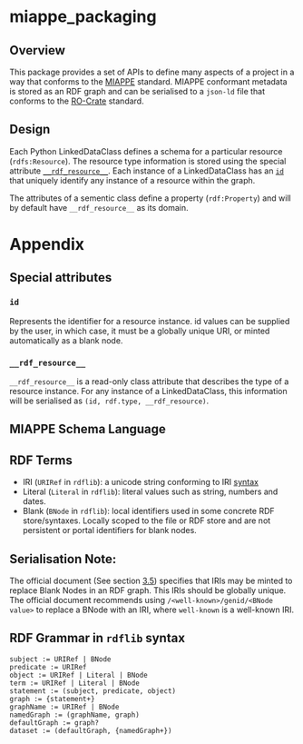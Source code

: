 # miappe_packaging

## Overview

This package provides a set of APIs to define many aspects of a project in a way that conforms to the [MIAPPE](https://www.miappe.org/overview/) standard. MIAPPE conformant metadata is stored as an RDF graph and can be serialised to a `json-ld` file that conforms to the [RO-Crate](https://www.researchobject.org/ro-crate/) standard. 

## Design

Each Python LinkedDataClass defines a schema for a particular resource (`rdfs:Resource`). The resource type information is stored using the special attribute [`__rdf_resource__`](#__rdf_resource__). Each instance of a LinkedDataClass has an [`id`](#id) that uniquely identify any instance of a resource within the graph. 

The attributes of a sementic class define a property (`rdf:Property`) and will by default have `__rdf_resource__` as its domain. 

# Appendix

## Special attributes 

### `id` 

Represents the identifier for a resource instance. id values can be supplied by the user, in which case, it must be a globally unique URI, or minted automatically as a blank node.

### `__rdf_resource__`

`__rdf_resource__` is a read-only class attribute that describes the type of a resource instance. For any instance of a LinkedDataClass, this information will be serialised as `(id, rdf.type, __rdf_resource)`.


## MIAPPE Schema Language

## RDF Terms 

- IRI (`URIRef` in `rdflib`): a unicode string conforming to IRI [syntax](https://www.ietf.org/rfc/rfc3987.txt)
- Literal (`Literal` in `rdflib`): literal values such as string, numbers and dates. 
- Blank (`BNode` in `rdflib`): local identifiers used in some concrete RDF store/syntaxes. Locally scoped to the file or RDF store and are not persistent or portal identifiers for blank nodes. 

## Serialisation Note: 

The official document (See section [3.5](https://www.w3.org/TR/2014/REC-rdf11-concepts-20140225/#dfn-blank-node-identifier)) specifies that IRIs may be minted to replace Blank Nodes in an RDF graph. This IRIs should be globally unique. The official document recommends using `/<well-known>/genid/<BNode value>` to replace a BNode with an IRI, where `well-known` is a well-known IRI. 

## RDF Grammar in `rdflib` syntax 
```
subject := URIRef | BNode 
predicate := URIRef 
object := URIRef | Literal | BNode 
term := URIRef | Literal | BNode
statement := (subject, predicate, object)
graph := {statement+}
graphName := URIRef | BNode
namedGraph := (graphName, graph)
defaultGraph := graph?
dataset := (defaultGraph, {namedGraph+})
```

